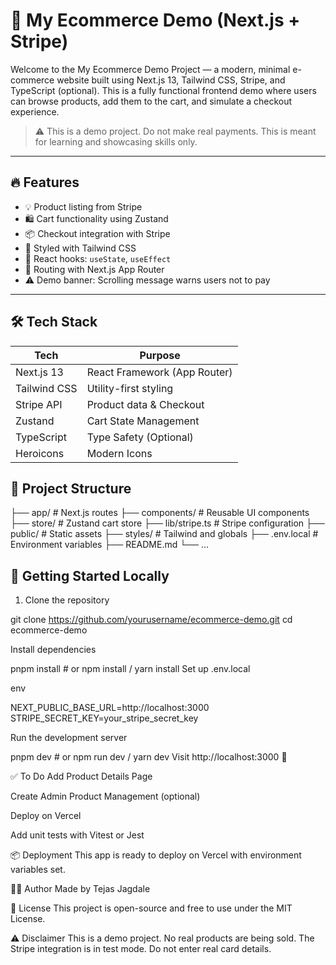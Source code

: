 # 🛒 My Ecommerce Demo (Next.js + Stripe)

Welcome to the My Ecommerce Demo Project — a modern, minimal e-commerce website built using Next.js 13, Tailwind CSS, Stripe, and TypeScript (optional). This is a fully functional frontend demo where users can browse products, add them to the cart, and simulate a checkout experience.

> ⚠️ This is a demo project. Do not make real payments. This is meant for learning and showcasing skills only.

---

## 🔥 Features

- 💡 Product listing from Stripe
- 🛍 Cart functionality using Zustand
- 📦 Checkout integration with Stripe
- 🎨 Styled with Tailwind CSS
- 🧠 React hooks: `useState`, `useEffect`
- 🧭 Routing with Next.js App Router
- ⚠️ Demo banner: Scrolling message warns users not to pay

---

## 🛠 Tech Stack

| Tech         | Purpose                      |
| ------------ | ---------------------------- |
| Next.js 13   | React Framework (App Router) |
| Tailwind CSS | Utility-first styling        |
| Stripe API   | Product data & Checkout      |
| Zustand      | Cart State Management        |
| TypeScript   | Type Safety (Optional)       |
| Heroicons    | Modern Icons                 |

## 📁 Project Structure

├── app/ # Next.js routes
├── components/ # Reusable UI components
├── store/ # Zustand cart store
├── lib/stripe.ts # Stripe configuration
├── public/ # Static assets
├── styles/ # Tailwind and globals
├── .env.local # Environment variables
├── README.md
└── ...

## 🚀 Getting Started Locally

1. Clone the repository

git clone https://github.com/yourusername/ecommerce-demo.git
cd ecommerce-demo

Install dependencies

pnpm install # or npm install / yarn install
Set up .env.local

env

NEXT_PUBLIC_BASE_URL=http://localhost:3000
STRIPE_SECRET_KEY=your_stripe_secret_key

Run the development server

pnpm dev # or npm run dev / yarn dev
Visit http://localhost:3000 🎉

✅ To Do
Add Product Details Page

Create Admin Product Management (optional)

Deploy on Vercel

Add unit tests with Vitest or Jest

📦 Deployment
This app is ready to deploy on Vercel with environment variables set.

🙋‍♂️ Author
Made by Tejas Jagdale

📝 License
This project is open-source and free to use under the MIT License.

⚠️ Disclaimer
This is a demo project. No real products are being sold. The Stripe integration is in test mode. Do not enter real card details.
